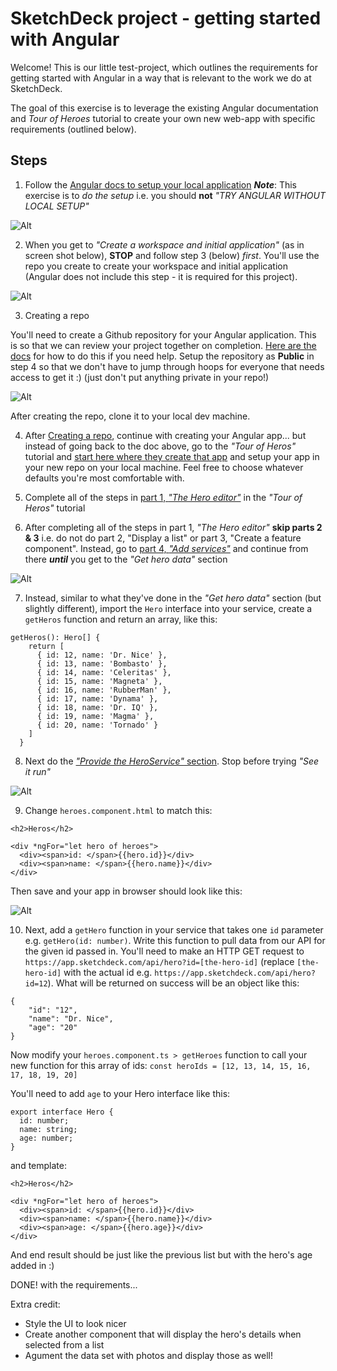 # SketchDeck project - getting started with Angular

Welcome! This is our little test-project, which outlines the requirements for getting started
with Angular in a way that is relevant to the work we do at SketchDeck.

The goal of this exercise is to leverage the existing Angular documentation and *Tour of Heroes* tutorial
to create your own new web-app with specific requirements (outlined below).

## Steps
1. Follow the [Angular docs to setup your local application](https://angular.io/guide/setup-local)
_**Note**_: This exercise is to *do the setup* i.e. you should **not** _"TRY ANGULAR WITHOUT LOCAL SETUP"_

![Alt](/no-without-local.png)

2. When you get to _"Create a workspace and initial application"_ (as in screen shot below), **STOP** and follow step 3 (below) _first_.  You'll use the repo you create to create your workspace and initial application (Angular does not include this step - it is required for this project).

![Alt](/create-workspace.png)

3. Creating a repo

You'll need to create a Github repository for your Angular application. This is so that we can review your project together on completion. [Here are the docs](https://docs.github.com/en/get-started/quickstart/create-a-repo) for how to do this if you need help. Setup the repository as **Public** in step 4 so that we don't have to jump through hoops for everyone that needs access to get it :) (just don't put anything private in your repo!)

![Alt](/public-repo.png)

After creating the repo, clone it to your local dev machine.

4. After [Creating a repo](#creating-a-repo), continue with creating your Angular app... but instead of going back to the doc above, go to the _"Tour of Heros"_ tutorial and [start here where they create that app](https://angular.io/tutorial/toh-pt0#create-a-new-workspace-and-an-initial-application) and setup your app in your new repo on your local machine. Feel free to choose whatever defaults you're most comfortable with.

5. Complete all of the steps in [part 1, _"The Hero editor"_](https://angular.io/tutorial/toh-pt1) in the _"Tour of Heros"_ tutorial

6. After completing all of the steps in part 1, _"The Hero editor"_ **skip parts 2 & 3** i.e. do not do part 2, "Display a list" or part 3, "Create a feature component". Instead, go to [part 4, _"Add services"_](https://angular.io/tutorial/toh-pt4) and continue from there **_until_** you get to the _"Get hero data"_ section

![Alt](/get-hero-data.png)

7. Instead, similar to what they've done in the _"Get hero data"_ section (but slightly different), import the `Hero` interface into your service, create a `getHeros` function and return an array, like this:

```
getHeros(): Hero[] {
    return [
      { id: 12, name: 'Dr. Nice' },
      { id: 13, name: 'Bombasto' },
      { id: 14, name: 'Celeritas' },
      { id: 15, name: 'Magneta' },
      { id: 16, name: 'RubberMan' },
      { id: 17, name: 'Dynama' },
      { id: 18, name: 'Dr. IQ' },
      { id: 19, name: 'Magma' },
      { id: 20, name: 'Tornado' }
    ]
  }
```

8. Next do the [_"Provide the HeroService"_ section](https://angular.io/tutorial/toh-pt4#provide-the-heroservice). Stop before trying _"See it run"_

![Alt](/provide-svc.png)

9. Change `heroes.component.html` to match this:
```
<h2>Heros</h2>

<div *ngFor="let hero of heroes">
  <div><span>id: </span>{{hero.id}}</div>
  <div><span>name: </span>{{hero.name}}</div>
</div>
```

Then save and your app in browser should look like this:

![Alt](/hero-list.png)

10. Next, add a `getHero` function in your service that takes one `id` parameter e.g. `getHero(id: number)`. Write this function to pull data from our API for the given id passed in. You'll need to make an HTTP GET request to `https://app.sketchdeck.com/api/hero?id=[the-hero-id]` (replace `[the-hero-id]` with the actual id e.g. `https://app.sketchdeck.com/api/hero?id=12`). What will be returned on success will be an object like this:
```
{
	"id": "12",
	"name": "Dr. Nice",
	"age": "20"
}
```

Now modify your `heroes.component.ts > getHeroes` function to call your new function for this array of ids: `const heroIds = [12, 13, 14, 15, 16, 17, 18, 19, 20]`

You'll need to add `age` to your Hero interface like this:
```
export interface Hero {
  id: number;
  name: string;
  age: number;
}
```
and template:
```
<h2>Heros</h2>

<div *ngFor="let hero of heroes">
  <div><span>id: </span>{{hero.id}}</div>
  <div><span>name: </span>{{hero.name}}</div>
  <div><span>age: </span>{{hero.age}}</div>
</div>
```

And end result should be just like the previous list but with the hero's age added in :) 

DONE!  with the requirements...

Extra credit:
- Style the UI to look nicer
- Create another component that will display the hero's details when selected from a list
- Agument the data set with photos and display those as well!




